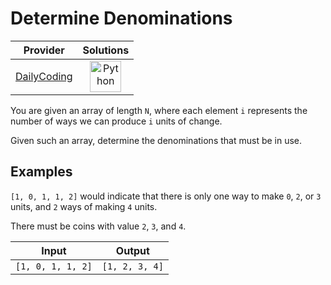 # Determine Denominations

<!-- INFO TABLE BEGIN -->

| Provider                                              | Solutions                                                                                                                                        |
| :---------------------------------------------------: | :----------------------------------------------------------------------------------------------------------------------------------------------: |
| [DailyCoding](../../../docs/providers/DailyCoding.md) | [<img src="https://res.cloudinary.com/rascaltwo/image/upload/v1631924087/python_xzdlti.svg" alt="Python" title="Python" width="50" />](solve.py) |

<!-- INFO TABLE END -->

You are given an array of length `N`, where each element `i` represents the number of ways we can produce `i` units of change.

Given such an array, determine the denominations that must be in use.

## Examples

`[1, 0, 1, 1, 2]` would indicate that there is only one way to make `0`, `2`, or `3` units, and `2` ways of making `4` units.

There must be coins with value `2`, `3`, and `4`.

| Input             | Output         |
| ----------------- | -------------- |
| `[1, 0, 1, 1, 2]` | `[1, 2, 3, 4]` |
